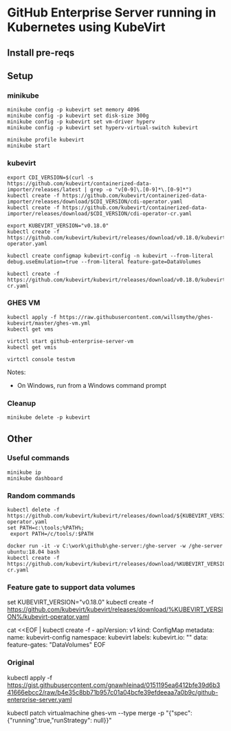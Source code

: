 
# GitHub Enterprise Server running in Kubernetes using KubeVirt

## Install pre-reqs

## Setup

### minikube

```
minikube config -p kubevirt set memory 4096
minikube config -p kubevirt set disk-size 300g
minikube config -p kubevirt set vm-driver hyperv
minikube config -p kubevirt set hyperv-virtual-switch kubevirt
```

```
minikube profile kubevirt
minikube start
```

### kubevirt

```
export CDI_VERSION=$(curl -s https://github.com/kubevirt/containerized-data-importer/releases/latest | grep -o "v[0-9]\.[0-9]*\.[0-9]*")
kubectl create -f https://github.com/kubevirt/containerized-data-importer/releases/download/$CDI_VERSION/cdi-operator.yaml
kubectl create -f https://github.com/kubevirt/containerized-data-importer/releases/download/$CDI_VERSION/cdi-operator-cr.yaml
```

```
export KUBEVIRT_VERSION="v0.18.0"
kubectl create -f https://github.com/kubevirt/kubevirt/releases/download/v0.18.0/kubevirt-operator.yaml
```

```
kubectl create configmap kubevirt-config -n kubevirt --from-literal debug.useEmulation=true --from-literal feature-gate=DataVolumes
```

```
kubectl create -f https://github.com/kubevirt/kubevirt/releases/download/v0.18.0/kubevirt-cr.yaml
```





### GHES VM

```
kubectl apply -f https://raw.githubusercontent.com/willsmythe/ghes-kubevirt/master/ghes-vm.yml
kubectl get vms
```

```
virtctl start github-enterprise-server-vm
kubectl get vmis
```

```
virtctl console testvm
```

Notes:
* On Windows, run from a Windows command prompt


### Cleanup

```
minikube delete -p kubevirt
```

## Other

### Useful commands


```
minikube ip
minikube dashboard
```

### Random commands

```
kubectl delete -f https://github.com/kubevirt/kubevirt/releases/download/${KUBEVIRT_VERSION}/kubevirt-operator.yaml
set PATH=c:\tools;%PATH%;
 export PATH=/c/tools/:$PATH

docker run -it -v C:\work\github\ghe-server:/ghe-server -w /ghe-server ubuntu:18.04 bash
kubectl create -f https://github.com/kubevirt/kubevirt/releases/download/%KUBEVIRT_VERSION%/kubevirt-cr.yaml
```

### Feature gate to support data volumes

set KUBEVIRT_VERSION="v0.18.0"
kubectl create -f https://github.com/kubevirt/kubevirt/releases/download/%KUBEVIRT_VERSION%/kubevirt-operator.yaml

cat <<EOF | kubectl create -f -
apiVersion: v1
kind: ConfigMap
metadata:
  name: kubevirt-config
  namespace: kubevirt
  labels:
    kubevirt.io: ""
data:
  feature-gates: "DataVolumes"
EOF

### Original

kubectl apply -f https://gist.githubusercontent.com/gnawhleinad/0151195ea6412bfe39d6b341666ebcc2/raw/b4e35c8bb71b957c01a04bcfe39efdeeaa7a0b9c/github-enterprise-server.yaml


kubectl patch virtualmachine ghes-vm --type merge -p "{\"spec\":{\"running\":true,\"runStrategy\": null}}"

